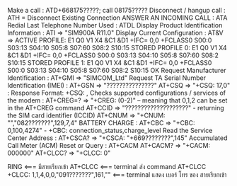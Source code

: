 Make a call : ATD+668175?????; call 08175?????
Disconnect / hangup call : ATH = Disconnect Existing Connection
ANSWER AN INCOMING CALL : ATA
Redial Last Telephone Number Used : ATDL
Display Product Identification Information : ATI   => "SIM900A R11.0"
Display Current Configuration : AT&V
=>
ACTIVE PROFILE:
E1 Q0 V1 X4 &C1 &D1 +IFC= 0,0 +FCLASS0
S00:0 S03:13 S04:10 S05:8 S07:60 S08:2 S10:15
STORED PROFILE 0:
E1 Q0 V1 X4 &C1 &D1 +IFC= 0,0 +FCLASS0
S00:0 S03:13 S04:10 S05:8 S07:60 S08:2 S10:15
STORED PROFILE 1:
E1 Q0 V1 X4 &C1 &D1 +IFC= 0,0 +FCLASS0
S00:0 S03:13 S04:10 S05:8 S07:60 S08:2 S10:15
OK
Request Manufacturer Identification : AT+GMI  => "SIMCOM_Ltd"
Request TA Serial Number Identification (IMEI) : AT+GSN => "???????????????"
AT+CSQ => "+CSQ: 17,0" : Response Format: +CSQ: <rssi>,<qual>
Checks supported configurations / services of the modem : AT+CREG=? => "+CREG: (0-2)"
 – meaning that 0,1,2 can be set in the AT+CREG command
AT+CCID => "????????????????????"   - returning the SIM card identifier (ICCID)
AT+CNUM  => "+CNUM: "","082???????",129,7,4"
BATTERY CHARGE : AT+CBC => "+CBC: 0,100,4274" - +CBC: connection_status,charge_level
Read the Service Center Address : AT+CSCA? => "+CSCA: "+669????????",145"
Accumulated Call Meter (ACM) Reset or Query : AT+CACM
AT+CACM? => "+CACM: 000000"
AT+CLCC? => "+CLCC: 0"

RING <=== มีสายเรียกเข้า
AT+CLCC <=== terminal ส่ง command AT+CLCC
+CLCC: 1,1,4,0,0,"091???????",161,""  <=== terminal แสดง เบอร์ โทร ของ สายเรียกเข้า
